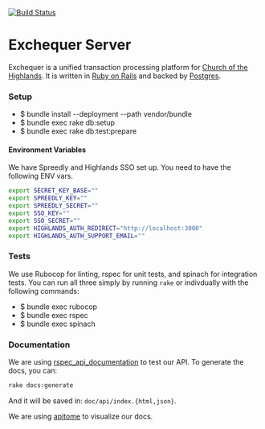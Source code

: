 [![Build Status](https://semaphoreci.com/api/v1/projects/6206d25c-dbd3-43f8-9aeb-a2652ab8e7c9/1590710/badge.svg)](https://semaphoreci.com/dailydrip/exchequer-server)

# Exchequer Server

Exchequer is a unified transaction processing platform for
[Church of the Highlands](https://www.churchofthehighlands.com/). It is written
in [Ruby on Rails](http://rubyonrails.org/) and backed by
[Postgres](https://www.postgresql.org/).

### Setup

* $ bundle install --deployment --path vendor/bundle
* $ bundle exec rake db:setup
* $ bundle exec rake db:test:prepare


#### Environment Variables

We have Spreedly and Highlands SSO set up. You need to have the following ENV
vars.

```sh
export SECRET_KEY_BASE=""
export SPREEDLY_KEY=""
export SPREEDLY_SECRET=""
export SSO_KEY=""
export SSO_SECRET=""
export HIGHLANDS_AUTH_REDIRECT="http://localhost:3000"
export HIGHLANDS_AUTH_SUPPORT_EMAIL=""
```


### Tests

We use Rubocop for linting, rspec for unit tests, and spinach for integration
tests. You can run all three simply by running `rake` or indivdually with the
following commands:

* $ bundle exec rubocop
* $ bundle exec rspec
* $ bundle exec spinach

### Documentation

We are using
[rspec_api_documentation](https://github.com/zipmark/rspec_api_documentation) to
test our API. To generate the docs, you can:

```sh
rake docs:generate
```
And it will be saved in: `doc/api/index.{html,json}`.

We are using [apitome](https://github.com/jejacks0n/apitome) to visualize our
docs.
